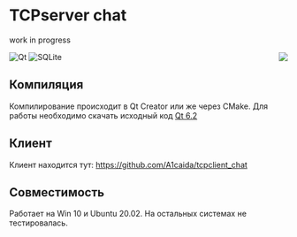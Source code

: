 # TCPserver chat

work in progress

<img src="https://c.tenor.com/izUQQggwK44AAAAC/makise-kurisu.gif" align="right" />

![Qt](https://img.shields.io/badge/Qt-%23217346.svg?style=for-the-badge&logo=Qt&logoColor=white)
![SQLite](https://img.shields.io/badge/sqlite-%2307405e.svg?style=for-the-badge&logo=sqlite&logoColor=white)

## Компиляция 

Компилирование происходит в Qt Creator или же через CMake. Для работы необходимо скачать исходный код <a href="https://www.qt.io/download-open-source?hsCtaTracking=9f6a2170-a938-42df-a8e2-a9f0b1d6cdce%7C6cb0de4f-9bb5-4778-ab02-bfb62735f3e5">Qt 6.2</a>


## Клиент 

Клиент находится тут: https://github.com/A1caida/tcpclient_chat


## Совместимость

Работает на Win 10 и Ubuntu 20.02. На остальных системах не тестировалась.
